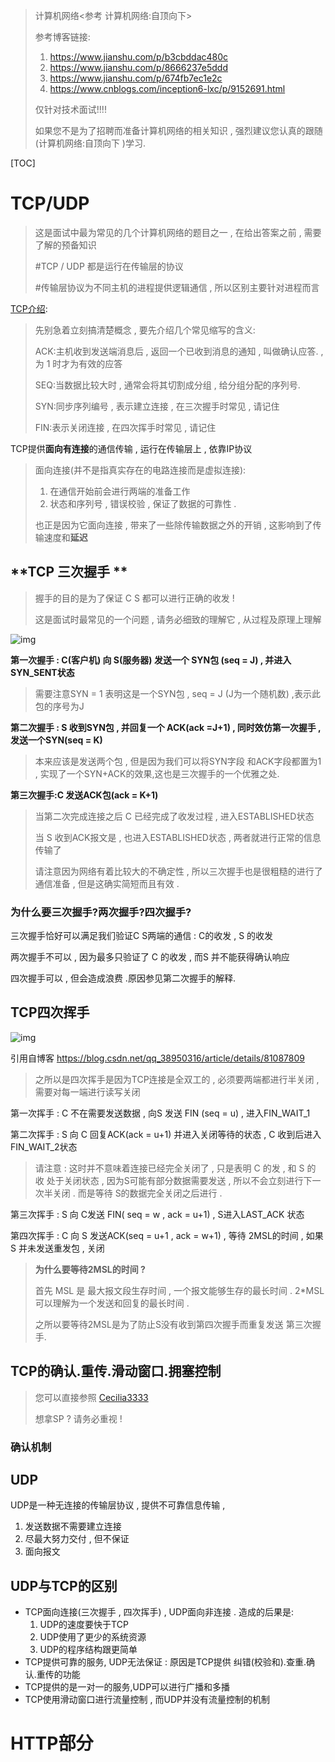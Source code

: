 > 计算机网络<参考 计算机网络:自顶向下>
>
> 参考博客链接:
>
> 1. <https://www.jianshu.com/p/b3cbddac480c>
> 2. <https://www.jianshu.com/p/8666237e5ddd>
> 3. <https://www.jianshu.com/p/674fb7ec1e2c>
> 4. <https://www.cnblogs.com/inception6-lxc/p/9152691.html>
>
> 仅针对技术面试!!!! 
>
> 如果您不是为了招聘而准备计算机网络的相关知识 , 强烈建议您认真的跟随  (计算机网络:自顶向下 )学习.

[TOC]



# TCP/UDP

> 这是面试中最为常见的几个计算机网络的题目之一  , 在给出答案之前 , 需要了解的预备知识
>
> #TCP / UDP 都是运行在传输层的协议 
>
> #传输层协议为不同主机的进程提供逻辑通信 , 所以区别主要针对进程而言

[TCP介绍](https://baijiahao.baidu.com/s?id=1638084913643758145&wfr=spider&for=pc):

> 先别急着立刻搞清楚概念 , 要先介绍几个常见缩写的含义:
>
> ACK:主机收到发送端消息后 , 返回一个已收到消息的通知 , 叫做确认应答. , 为 1 时才为有效的应答
>
> SEQ:当数据比较大时 , 通常会将其切割成分组 , 给分组分配的序列号.
>
> SYN:同步序列编号 , 表示建立连接 , 在三次握手时常见 , 请记住
>
> FIN:表示关闭连接 , 在四次挥手时常见 , 请记住

TCP提供**面向有连接**的通信传输 , 运行在传输层上 , 依靠IP协议

> 面向连接(并不是指真实存在的电路连接而是虚拟连接):
>
> 1. 在通信开始前会进行两端的准备工作
> 2. 状态和序列号 ,  错误校验 , 保证了数据的可靠性 .
>
> 也正是因为它面向连接 , 带来了一些除传输数据之外的开销 , 这影响到了传输速度和**延迟**

## **TCP 三次握手 **

> 握手的目的是为了保证 C S 都可以进行正确的收发 !
>
> 这是面试时最常见的一个问题 , 请务必细致的理解它 , 从过程及原理上理解

![img](http://blog.chinaunix.net/attachment/201304/8/22312037_1365405910EROI.png)

**第一次握手 : C(客户机) 向 S(服务器) 发送一个 SYN包 (seq = J) , 并进入SYN_SENT状态**

> 需要注意SYN = 1 表明这是一个SYN包 , seq = J (J为一个随机数) ,表示此包的序号为J

**第二次握手 : S 收到SYN包 , 并回复一个 ACK(ack =J+1) , 同时效仿第一次握手 ,发送一个SYN(seq = K)** 

> 本来应该是发送两个包 , 但是因为我们可以将SYN字段 和ACK字段都置为1 , 实现了一个SYN+ACK的效果,这也是三次握手的一个优雅之处.

**第三次握手:C 发送ACK包(ack = K+1)**

> 当第二次完成连接之后 C 已经完成了收发过程 , 进入ESTABLISHED状态
>
> 当 S 收到ACK报文是 , 也进入ESTABLISHED状态 , 两者就进行正常的信息传输了
>
> 请注意因为网络有着比较大的不确定性 , 所以三次握手也是很粗糙的进行了通信准备 , 但是这确实简短而且有效 .

### 为什么要三次握手?两次握手?四次握手?

三次握手恰好可以满足我们验证C S两端的通信 : C的收发 , S 的收发

两次握手不可以 , 因为最多只验证了 C 的收发 , 而S 并不能获得确认响应

四次握手可以 , 但会造成浪费 .原因参见第二次握手的解释.

## **TCP四次挥手**

![img](https://img-blog.csdn.net/20180717204202563?watermark/2/text/aHR0cHM6Ly9ibG9nLmNzZG4ubmV0L3FxXzM4OTUwMzE2/font/5a6L5L2T/fontsize/400/fill/I0JBQkFCMA==/dissolve/70)

引用自博客 <https://blog.csdn.net/qq_38950316/article/details/81087809>

> 之所以是四次挥手是因为TCP连接是全双工的 , 必须要两端都进行半关闭 , 需要对每一端进行读写关闭

第一次挥手 : C 不在需要发送数据 , 向S 发送 FIN (seq = u)  , 进入FIN_WAIT_1

第二次挥手 : S 向 C 回复ACK(ack = u+1) 并进入关闭等待的状态  , C 收到后进入FIN_WAIT_2状态

> 请注意 : 这时并不意味着连接已经完全关闭了 , 只是表明 C 的发 , 和 S 的 收 处于关闭状态 , 因为S可能有部分数据需要发送 , 所以不会立刻进行下一次半关闭  . 而是等待 S的数据完全关闭之后进行 . 

第三次挥手 : S 向 C发送 FIN( seq = w , ack = u+1) , S进入LAST_ACK 状态

第四次挥手 : C 向 S 发送ACK(seq = u+1 , ack = w+1) , 等待 2MSL的时间 , 如果 S 并未发送重发包 , 关闭

> **为什么要等待2MSL的时间 ?**
>
> 首先 MSL 是 最大报文段生存时间  , 一个报文能够生存的最长时间  . 2*MSL 可以理解为一个发送和回复的最长时间 .
>
> 之所以要等待2MSL是为了防止S没有收到第四次握手而重复发送 第三次握手. 

## TCP的确认.重传.滑动窗口.拥塞控制

> 您可以直接参照 [Cecilia3333](https://blog.csdn.net/Cecilia3333/article/details/80358201?depth_1-utm_source=distribute.pc_relevant.none-task&utm_source=distribute.pc_relevant.none-task)
>
> 想拿SP ? 请务必重视 ! 

### 确认机制



## UDP

UDP是一种无连接的传输层协议 , 提供不可靠信息传输 , 

1. 发送数据不需要建立连接 
2. 尽最大努力交付 , 但不保证
3. 面向报文

## UDP与TCP的区别

- TCP面向连接(三次握手 , 四次挥手) , UDP面向非连接 . 造成的后果是:
  1. UDP的速度要快于TCP 
  2. UDP使用了更少的系统资源
  3. UDP的程序结构跟更简单
- TCP提供可靠的服务,  UDP无法保证 : 原因是TCP提供 纠错(校验和).查重.确认.重传的功能
- TCP提供的是一对一的服务,UDP可以进行广播和多播
- TCP使用滑动窗口进行流量控制 , 而UDP并没有流量控制的机制

# HTTP部分





